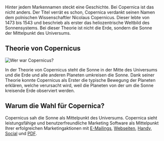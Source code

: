 Hinter jedem Markennamen steckt eine Geschichte. Bei Copernica ist das
nicht anders. Der Titel verrät es schon, Copernica verdankt seinen Namen
dem polnischen Wissenschaftler Nicolaus Copernicus. Dieser lebte von
1473 bis 1543 und beschrieb als erster das heliozentrische Weltbild des
Sonnensystems. Bei dieser Theorie ist nicht die Erde, sondern die Sonne
der Mittelpunkt des Universums.

Theorie von Copernicus
----------------------

![Wer war
Copernicus?](Copernicacom/copernicus.png "Wer war Copernicus?")

In der Theorie von Copernicus steht die Sonne in der Mitte des
Universums und die Erde und alle anderen Planeten umkreisen die Sonne.
Dank seiner Theorie konnte Copernicus als Erster die typische Bewegung
der Planeten erklären, welche verursacht wird, weil die Planeten von der
um die Sonne kreisende Erde observiert werden.

Warum die Wahl für Copernica?
-----------------------------

Copernicus sah die Sonne als Mittelpunkt des Universums. Copernica sieht
leistungsfähige und benutzerfreundliche Marketing Software als
Mittelpunkt Ihrer erfolgreichen Marketingaktionen mit
[E-Mailings](./emailings.md "E-Mailings"),
[Webseiten](./web-pages.md "Webseiten"),
[Handy](./mobile.md "Mobile"),
[Social](./social.md "Social") und
[PDF](./print.md "Print").
